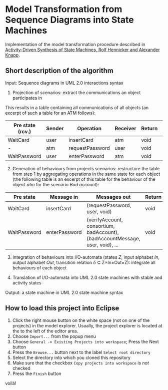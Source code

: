 # Model Transformation from Sequence Diagrams into State Machines

Implementation of the model transformation procedure described in [Activity-Driven Synthesis of State Machines, Rolf Hennicker and Alexander Knapp](https://www.informatik.uni-augsburg.de/lehrstuehle/swt/sse/veroeffentlichungen/2007-FASE/).


## Short description of the algorithm

Input: Sequence diagrams in UML 2.0 interactions syntax

1) Projection of scenarios: extract the communications an object participates in

This results in a table containing all communications of all objects (an excerpt of such a table for an ATM follows):

| Pre state (rcv.) | Sender | Operation       | Receiver | Return | Post state (rcv.) |
|------------------|--------|-----------------|----------|--------|-------------------|
| WaitCard         | user   | insertCard      | atm      | void   | WaitPassword      |
| -                | atm    | requestPassword | user     | void   | -                 |
| WaitPassword     | user   | enterPassword   | atm      | void   |                   |

2) Generation of behaviours from projects scenarios: restructure the table from step 1 by aggregating operations in the same state for each object (the following table is an excerpt of this table for the behaviour of the object *atm* for the scenario *Bad account*):

| Pre state    | Message in    | Messages out                                                                | Return | Post state   |
|--------------|---------------|-----------------------------------------------------------------------------|--------|--------------|
| WaitCard     | insertCard    | (requestPassword, user, void)                                               | void   | WaitPassword |
| WaitPassword | enterPassword | (verifyAccount, consortium, badAccount), (badAccountMessage, user, void), ... | void   | WaitTakeCard |

3) Integration of behaviours into I/O-automata (states *Z*, input alphabet *In*, output alphabet *Out*, transition relation *δ* ⊆ Z×In×Out×Z): integrate all behaviours of each object

4) Translation of I/O-automata into UML 2.0 state machines with stable and activity states

Output: a state machine in UML 2.0 state machine syntax


## How to load this project into Eclipse

1. Click the right mouse button on the white space (not on one of the projects) in the model explorer. Usually, the project explorer is located at the to the left of the editor area.
2. Choose `Import...` from the popup menu
3. Choose `General -> Existing Projects into workspace`; Press the Next button
4. Press the `Browse...` button next to the label `Select root directory`
5. Select the directory into which you cloned this repository
6. Make sure that the checkbox `Copy projects into workspace` is *not* checked
7. Press the `Finish` button

voilà!
